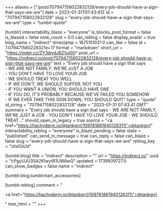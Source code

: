 +++
aliases = ["/post/707947158022832128/every-job-should-have-a-sign-that-says-we-are"]
date = 2023-01-31T07:43:41Z
id = "707947158022832128"
slug = "every-job-should-have-a-sign-that-says-we-are"
type = "tumblr-quote"

[tumblr]
interactability_blaze = "everyone"
is_blocks_post_format = false
is_blazed = false
note_count = 0.0
can_reblog = false
display_avatar = true
blog_name = "indirect"
timestamp = 1675151021.0
can_like = false
id = 7.079471580228321e+17
format = "markdown"
short_url = "https://tmblr.co/ZY3jbydJ8Z1vii00"
post_url = "https://indirect.io/post/707947158022832128/every-job-should-have-a-sign-that-says-we-are"
text = "Every job should have a sign that says <br/>- WE ARE NOT FAMILY, WE&rsquo;RE JUST A JOB <br/>- YOU DON&rsquo;T HAVE TO LOVE YOUR JOB <br/>- WE SHOULD TREAT YOU WELL <br/>- IF WE DON&rsquo;T, WE SHOULD SUFFER, NOT YOU <br/>- IF YOU WANT A UNION, YOU SHOULD HAVE ONE <br/>- IF YOU DO, IT&rsquo;S PROBABLY BECAUSE WE&rsquo;VE FAILED YOU SOMEHOW <br/>- IF WE EVER TAKE THIS SIGN DOWN, YOU SHOULD QUIT"
type = "quote"
id_string = "707947158022832128"
date = "2023-01-31 07:43:41 GMT"
summary = "Every job should have a sign that says - WE ARE NOT FAMILY, WE’RE JUST A JOB - YOU DON’T HAVE TO LOVE YOUR JOB - WE SHOULD TREAT..."
should_open_in_legacy = true
source = "<a href=\"https://hachyderm.io/@tankgrrl/109781881940126311\">@tankgrrl</a>"
interactability_reblog = "everyone"
is_blaze_pending = false
state = "published"
can_send_in_message = true
can_reply = false
can_blaze = false
slug = "every-job-should-have-a-sign-that-says-we-are"
reblog_key = "UtxlOiUd"

[tumblr.blog]
title = "indirect"
description = ""
url = "https://indirect.io/"
uuid = "t:PgyUJU3SA2Klwyt81UWAwQ"
updated = 1739939727.0
can_show_badges = false
name = "indirect"

[tumblr.blog.tumblrmart_accessories]

[tumblr.reblog]
comment = "<p><a href=\"https://hachyderm.io/@tankgrrl/109781881940126311\">@tankgrrl</a></p>"
tree_html = ""
+++
